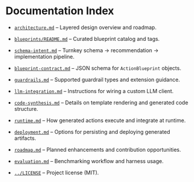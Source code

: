 # Documentation Index

- [`architecture.md`](architecture.md) – Layered design overview and roadmap.
- [`blueprints/README.md`](../blueprints/README.md) – Curated blueprint catalog and tags.
- [`schema-intent.md`](schema-intent.md) – Turnkey schema → recommendation → implementation pipeline.
- [`blueprint-contract.md`](blueprint-contract.md) – JSON schema for `ActionBlueprint` objects.
- [`guardrails.md`](guardrails.md) – Supported guardrail types and extension guidance.
- [`llm-integration.md`](llm-integration.md) – Instructions for wiring a custom LLM client.
- [`code-synthesis.md`](code-synthesis.md) – Details on template rendering and generated code structure.
- [`runtime.md`](runtime.md) – How generated actions execute and integrate at runtime.
- [`deployment.md`](deployment.md) – Options for persisting and deploying generated artifacts.
- [`roadmap.md`](roadmap.md) – Planned enhancements and contribution opportunities.
- [`evaluation.md`](evaluation.md) – Benchmarking workflow and harness usage.

- [`../LICENSE`](../LICENSE) – Project license (MIT).
